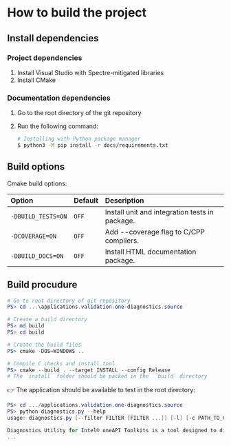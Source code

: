 # How to build the project

## Install dependencies

### Project dependencies

1. Install Visual Studio with Spectre-mitigated libraries
2. Install CMake

### Documentation dependencies

  1. Go to the root directory of the git repository
  2. Run the following command:

     ```bash
     # Installing with Python package manager
     $ python3 -M pip install -r docs/requirements.txt
     ```

## Build options

Cmake build options:

| Option             |Default| Description                                    |
|:-------------------|:------|:-----------------------------------------------|
| `‑DBUILD_TESTS=ON` |`OFF`  | Install unit and integration tests in package. |
| `‑DCOVERAGE=ON`    |`OFF`  | Add --coverage flag to C/CPP compilers.        |
| `‑DBUILD_DOCS=ON`  |`OFF`  | Install HTML documentation package.            |

## Build procudure

```powershell
# Go to root directory of git repository
PS> cd ...\applications.validation.one-diagnostics.source

# Create a build directory
PS> md build
PS> cd build

# Create the build files
PS> cmake -DOS=WINDOWS ..

# Compile C checks and install tool
PS> cmake --build . --target INSTALL --config Release
# The `install` folder should be packed in the  `build` directory
```

👉 The application should be available to test in the root directory:

```powershell
PS> cd .../applications.validation.one-diagnostics.source
PS> python diagnostics.py --help
usage: diagnostics.py [--filter FILTER [FILTER ...]] [-l] [-c PATH_TO_CONFIG] [-o PATH_TO_OUTPUT | -t] [-s | -u] [-p PATH [PATH ...]] [--force] [-v] [-V] [-h]

Diagnostics Utility for Intel® oneAPI Toolkits is a tool designed to diagnose the system status for using Intel® software.
...
```
